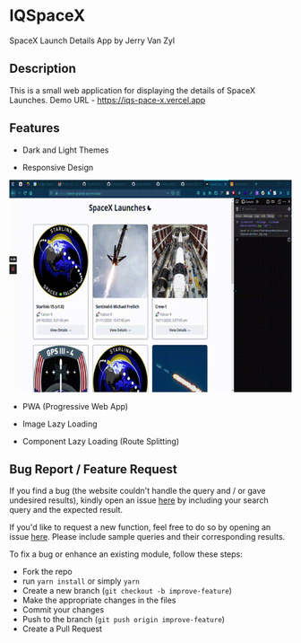 # IQSpaceX
SpaceX Launch Details App by Jerry Van Zyl
## Description

This is a small web application for displaying the details of SpaceX Launches.
Demo URL - https://iqs-pace-x.vercel.app


## Features

- Dark and Light Themes

- Responsive Design

![Resposive Deisgn](./screenshots/ResponsiveDesign.gif)

- PWA (Progressive Web App)

- Image Lazy Loading

- Component Lazy Loading (Route Splitting)

## Bug Report / Feature Request

If you find a bug (the website couldn't handle the query and / or gave undesired results), kindly open an issue [here](https://github.com/JerryVanZyliq/IQSpaceX/issues/new) by including your search query and the expected result.

If you'd like to request a new function, feel free to do so by opening an issue [here](https://github.com/JerryVanZyliq/IQSpaceX/issues/new). Please include sample queries and their corresponding results.


To fix a bug or enhance an existing module, follow these steps:

- Fork the repo
- run `yarn install` or simply `yarn`
- Create a new branch (`git checkout -b improve-feature`)
- Make the appropriate changes in the files
- Commit your changes
- Push to the branch (`git push origin improve-feature`)
- Create a Pull Request


